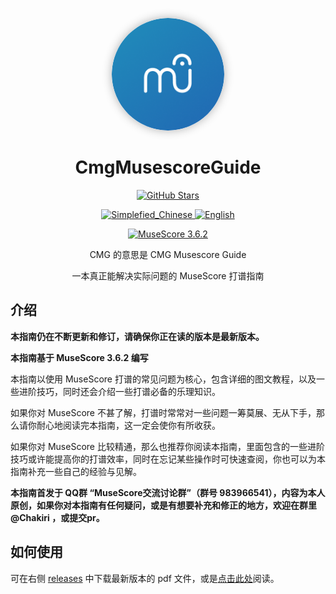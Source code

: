 <p align="center">
    <a title="icon" target="_blank" href="https://nijinechakiri.github.io/CmgMusescoreGuide/">
        <img alt="icon" src="./img/musescore.png" style="border-radius: 50%; width: 180px; height: 180px; box-shadow: 0 0px 15px rgba(0, 0, 0, 0.3);">
    </a>
</p>




<h1 align="center">CmgMusescoreGuide</h1>

<p align="center">
    <a title="GitHub Stars" target="_blank" href="https://github.com/NijineChakiri/CmgMusescoreGuide/stargazers">
        <img alt="GitHub Stars" src="https://img.shields.io/github/stars/NijineChakiri/CmgMusescoreGuide?style=social&logo=github">
    </a> 
</p>
<p align="center">
    <a title="Simplefied_Chinese" target="_blank" href="https://nijinechakiri.github.io/CmgMusescoreGuide/CmgMusescoreGuide.html">
        <img alt="Simplefied_Chinese" src="https://img.shields.io/badge/%E7%AE%80%E4%BD%93%E4%B8%AD%E6%96%87-Simplified%20Chinese-blue">
    </a>
    <a title="English" href="">
        <img alt="English" src="https://img.shields.io/badge/%E8%8B%B1%E8%AF%AD-English-blue">
    </a>
</p>
<p align="center">
    <a title="MuseScore 3.6.2" target="_blank" href="https://www.musescore.org">
        <img alt="MuseScore 3.6.2" src="https://img.shields.io/badge/MuseScore-3.6.2-blue">
    </a>
</p>

<p align="center">CMG 的意思是 CMG Musescore Guide</p>

<p align="center">一本真正能解决实际问题的 MuseScore 打谱指南</p>

## 介绍

**本指南仍在不断更新和修订，请确保你正在读的版本是最新版本。**

**本指南基于 MuseScore 3.6.2 编写**

本指南以使用 MuseScore 打谱的常见问题为核心，包含详细的图文教程，以及一些进阶技巧，同时还会介绍一些打谱必备的乐理知识。

如果你对 MuseScore 不甚了解，打谱时常常对一些问题一筹莫展、无从下手，那么请你耐心地阅读完本指南，这一定会使你有所收获。

如果你对 MuseScore 比较精通，那么也推荐你阅读本指南，里面包含的一些进阶技巧或许能提高你的打谱效率，同时在忘记某些操作时可快速查阅，你也可以为本指南补充一些自己的经验与见解。

**本指南首发于 QQ群 “MuseScore交流讨论群”（群号 983966541），内容为本人原创，如果你对本指南有任何疑问，或是有想要补充和修正的地方，欢迎在群里 @Chakiri ，或提交pr。**

## 如何使用

可在右侧 <a href="https://github.com/NijineChakiri/CmgMusescoreGuide/releases">releases</a> 中下载最新版本的 pdf 文件，或是<a href="https://nijinechakiri.github.io/CmgMusescoreGuide/CmgMusescoreGuide.html">点击此处</a>阅读。
